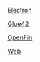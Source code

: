 [Electron](electron/README.md)

[Glue42](glue42/README.md)

[OpenFin](openfin/README.md)

[Web](web/README.md)

